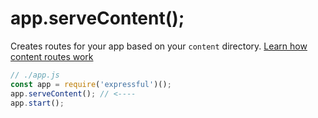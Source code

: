 # app.serveContent();

Creates routes for your app based on your `content` directory.
[Learn how content routes work](docs/content-routes.md)

```javascript
// ./app.js
const app = require('expressful')();
app.serveContent(); // <----
app.start();
```

